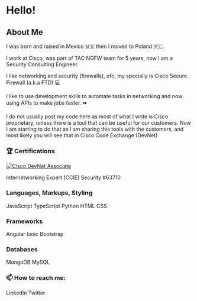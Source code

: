 # Hello!
## About Me
I was born and raised in Mexico 🇲🇽 then I moved to Poland 🇵🇱.

I work at Cisco, was part of TAC NGFW team for 5 years, now I am a Security Consulting Engineer.

I like networking and security (firewalls), ofc, my specially is Cisco Secure Firewall (a.k.a FTD) 💻 

I like to use development skills to automate tasks in networking and now using APIs to make jobs faster. ⏩

I do not usually post my code here as most of what I write is Cisco proprietary, unless there is a tool that can be useful for our customers.
Now I am starting to do that as I am sharing this tools with the customers, and most likely you will see that in Cisco Code Exchange (DevNet)

### 🏆 Certifications
<a href="https://www.credly.com/badges/1c375ed5-3d7a-40a2-bca3-57c5ceb41f47/public_url"><img alt="Cisco DevNet Associate" src="https://img.shields.io/badge/Cisco%20DevNet%20-%20Professional-05122A?style=for-the-badge&logo=cisco"/></a>

Internetworking Expert (CCIE) Security #63710

### Languages, Markups, Styling
JavaScript TypeScript Python HTML CSS

### Frameworks
Angular Ionic Bootstrap

### Databases
MongoDB MySQL

### 📫 How to reach me:
LinkedIn 
Twitter 

